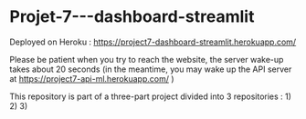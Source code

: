 # Projet-7---dashboard-streamlit

Deployed on Heroku : https://project7-dashboard-streamlit.herokuapp.com/

Please be patient when you try to reach the website, the server wake-up takes about 20 seconds (in the meantime, you may wake up the API server at https://project7-api-ml.herokuapp.com/ )



This repository is part of a three-part project divided into 3 repositories :
1)
2)
3)
